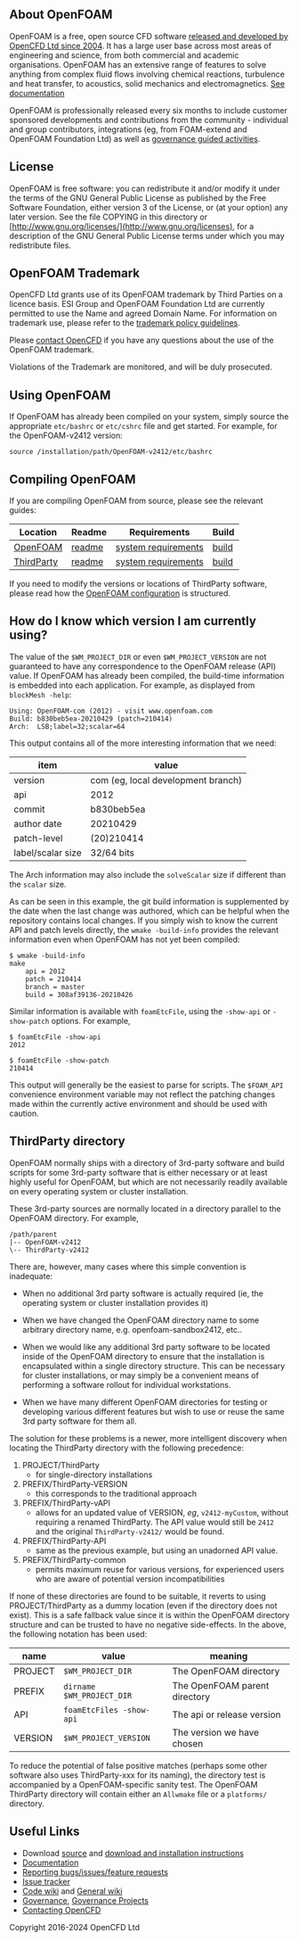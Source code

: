 ## About OpenFOAM
OpenFOAM is a free, open source CFD software [released and developed by OpenCFD Ltd since 2004](http://www.openfoam.com/history/).
It has a large user base across most areas of engineering and science, from both commercial and academic organisations.
OpenFOAM has an extensive range of features to solve anything from complex fluid flows involving chemical reactions, turbulence and heat transfer, to acoustics, solid mechanics and electromagnetics.
[See documentation](http://www.openfoam.com/documentation)

OpenFOAM is professionally released every six months to include
customer sponsored developments and contributions from the community -
individual and group contributors, integrations
(eg, from FOAM-extend and OpenFOAM Foundation Ltd) as well as
[governance guided activities](https://www.openfoam.com/governance/).


## License

OpenFOAM is free software: you can redistribute it and/or modify it
under the terms of the GNU General Public License as published by the
Free Software Foundation, either version 3 of the License, or (at your
option) any later version.  See the file COPYING in this directory or
[http://www.gnu.org/licenses/](http://www.gnu.org/licenses), for a
description of the GNU General Public License terms under which you
may redistribute files.


## OpenFOAM Trademark

OpenCFD Ltd grants use of its OpenFOAM trademark by Third Parties on a
licence basis. ESI Group and OpenFOAM Foundation Ltd are currently
permitted to use the Name and agreed Domain Name. For information on
trademark use, please refer to the
[trademark policy guidelines][link trademark].

Please [contact OpenCFD](http://www.openfoam.com/contact) if you have
any questions about the use of the OpenFOAM trademark.

Violations of the Trademark are monitored, and will be duly prosecuted.


## Using OpenFOAM

If OpenFOAM has already been compiled on your system, simply source
the appropriate `etc/bashrc` or `etc/cshrc` file and get started.
For example, for the OpenFOAM-v2412 version:
```
source /installation/path/OpenFOAM-v2412/etc/bashrc
```

## Compiling OpenFOAM

If you are compiling OpenFOAM from source, please see the relevant
guides:

| Location    | Readme    | Requirements | Build |
|-------------|-----------|--------------|-------|
| [OpenFOAM][repo openfoam] | [readme][link openfoam-readme] | [system requirements][link openfoam-require] | [build][link openfoam-build] |
| [ThirdParty][repo third] | [readme][link third-readme] | [system requirements][link third-require] | [build][link third-build] |


If you need to modify the versions or locations of ThirdParty
software, please read how the
[OpenFOAM configuration][wiki-config] is structured.


## How do I know which version I am currently using?

The value of the `$WM_PROJECT_DIR` or even `$WM_PROJECT_VERSION` are
not guaranteed to have any correspondence to the OpenFOAM release
(API) value. If OpenFOAM has already been compiled, the build-time
information is embedded into each application. For example, as
displayed from `blockMesh -help`:
```
Using: OpenFOAM-com (2012) - visit www.openfoam.com
Build: b830beb5ea-20210429 (patch=210414)
Arch:  LSB;label=32;scalar=64
```
This output contains all of the more interesting information that we need:

| item                  | value         |
|-----------------------|---------------|
| version               | com  (eg, local development branch) |
| api                   | 2012          |
| commit                | b830beb5ea    |
| author date           | 20210429      |
| patch-level           | (20)210414    |
| label/scalar size     | 32/64 bits    |

The Arch information may also include the `solveScalar` size
if different than the `scalar` size.

As can be seen in this example, the git build information is
supplemented by the date when the last change was authored, which can
be helpful when the repository contains local changes. If you simply
wish to know the current API and patch levels directly, the
`wmake -build-info` provides the relevant information even
when OpenFOAM has not yet been compiled:
```
$ wmake -build-info
make
    api = 2012
    patch = 210414
    branch = master
    build = 308af39136-20210426
```
Similar information is available with `foamEtcFile`, using the
`-show-api` or `-show-patch` options. For example,
```
$ foamEtcFile -show-api
2012

$ foamEtcFile -show-patch
210414
```
This output will generally be the easiest to parse for scripts.
The `$FOAM_API` convenience environment variable may not reflect the
patching changes made within the currently active environment and
should be used with caution.


## ThirdParty directory

OpenFOAM normally ships with a directory of 3rd-party software and
build scripts for some 3rd-party software that is either necessary or
at least highly useful for OpenFOAM, but which are not necessarily
readily available on every operating system or cluster installation.

These 3rd-party sources are normally located in a directory parallel
to the OpenFOAM directory. For example,
```
/path/parent
|-- OpenFOAM-v2412
\-- ThirdParty-v2412
```
There are, however, many cases where this simple convention is inadequate:

* When no additional 3rd party software is actually required (ie, the
  operating system or cluster installation provides it)

* When we have changed the OpenFOAM directory name to some arbitrary
  directory name, e.g. openfoam-sandbox2412, etc..

* When we would like any additional 3rd party software to be located
  inside of the OpenFOAM directory to ensure that the installation is
  encapsulated within a single directory structure. This can be
  necessary for cluster installations, or may simply be a convenient
  means of performing a software rollout for individual workstations.

* When we have many different OpenFOAM directories for testing or
  developing various different features but wish to use or reuse the
  same 3rd party software for them all.

The solution for these problems is a newer, more intelligent discovery
when locating the ThirdParty directory with the following precedence:

1. PROJECT/ThirdParty
   * for single-directory installations
2. PREFIX/ThirdParty-VERSION
   * this corresponds to the traditional approach
3. PREFIX/ThirdParty-vAPI
   * allows for an updated value of VERSION, *eg*, `v2412-myCustom`,
     without requiring a renamed ThirdParty. The API value would still
     be `2412` and the original `ThirdParty-v2412/` would be found.
4. PREFIX/ThirdParty-API
   * same as the previous example, but using an unadorned API value.
5. PREFIX/ThirdParty-common
   * permits maximum reuse for various versions, for experienced
     users who are aware of potential version incompatibilities

If none of these directories are found to be suitable, it reverts to
using PROJECT/ThirdParty as a dummy location (even if the directory
does not exist). This is a safe fallback value since it is within the
OpenFOAM directory structure and can be trusted to have no negative
side-effects. In the above, the following notation has been used:

| name          | value         | meaning       |
|---------------|---------------|---------------|
| PROJECT       | `$WM_PROJECT_DIR`     | The OpenFOAM directory |
| PREFIX        | `dirname $WM_PROJECT_DIR` | The OpenFOAM parent directory |
| API           | `foamEtcFiles -show-api` |  The api or release version |
| VERSION       | `$WM_PROJECT_VERSION` | The version we have chosen |

To reduce the potential of false positive matches (perhaps some other
software also uses ThirdParty-xxx for its naming), the directory test
is accompanied by a OpenFOAM-specific sanity test. The OpenFOAM
ThirdParty directory will contain either an `Allwmake` file or a
`platforms/` directory.


<!-- OpenFOAM -->

[link trademark]: https://www.openfoam.com/opencfd-limited-trade-mark-policy

[repo openfoam]: https://develop.openfoam.com/Development/openfoam/
[repo third]: https://develop.openfoam.com/Development/ThirdParty-common/

[link openfoam-readme]: https://develop.openfoam.com/Development/openfoam/blob/develop/README.md
[link openfoam-issues]: https://develop.openfoam.com/Development/openfoam/blob/develop/doc/BuildIssues.md
[link openfoam-build]: https://develop.openfoam.com/Development/openfoam/blob/develop/doc/Build.md
[link openfoam-require]: https://develop.openfoam.com/Development/openfoam/blob/develop/doc/Requirements.md
[link third-readme]: https://develop.openfoam.com/Development/ThirdParty-common/blob/develop/README.md
[link third-build]: https://develop.openfoam.com/Development/ThirdParty-common/blob/develop/BUILD.md
[link third-require]: https://develop.openfoam.com/Development/ThirdParty-common/blob/develop/Requirements.md

[wiki-config]: https://develop.openfoam.com/Development/openfoam/-/wikis/configuring


## Useful Links

- Download [source](https://dl.openfoam.com/source/) and [download and installation instructions](http://www.openfoam.com/download/)
- [Documentation](http://www.openfoam.com/documentation)
- [Reporting bugs/issues/feature requests](http://www.openfoam.com/code/bug-reporting.php)
- [Issue tracker](https://develop.openfoam.com/Development/openfoam/-/issues)
- [Code wiki](https://develop.openfoam.com/Development/openfoam/-/wikis/) and [General wiki](http://wiki.openfoam.com/)
- [Governance](http://www.openfoam.com/governance/), [Governance Projects](https://www.openfoam.com/governance/projects)
- [Contacting OpenCFD](http://www.openfoam.com/contact/)

Copyright 2016-2024 OpenCFD Ltd

